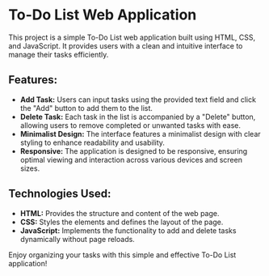 # To-Do List Web Application

This project is a simple To-Do List web application built using HTML, CSS, and JavaScript. It provides users with a clean and intuitive interface to manage their tasks efficiently. 

## Features:
- **Add Task:** Users can input tasks using the provided text field and click the "Add" button to add them to the list.
- **Delete Task:** Each task in the list is accompanied by a "Delete" button, allowing users to remove completed or unwanted tasks with ease.
- **Minimalist Design:** The interface features a minimalist design with clear styling to enhance readability and usability.
- **Responsive:** The application is designed to be responsive, ensuring optimal viewing and interaction across various devices and screen sizes.

## Technologies Used:
- **HTML:** Provides the structure and content of the web page.
- **CSS:** Styles the elements and defines the layout of the page.
- **JavaScript:** Implements the functionality to add and delete tasks dynamically without page reloads.

Enjoy organizing your tasks with this simple and effective To-Do List application!

